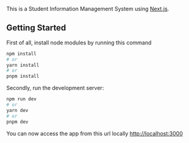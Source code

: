 This is a Student Information Management System using [Next.js](https://nextjs.org).

## Getting Started

First of all, install node modules by running this command

```bash
npm install
# or
yarn install
# or
pnpm install
```

Secondly, run the development server:

```bash
npm run dev
# or
yarn dev
# or
pnpm dev
```

You can now access the app from this url locally [http://localhost:3000](http://localhost:3000)
